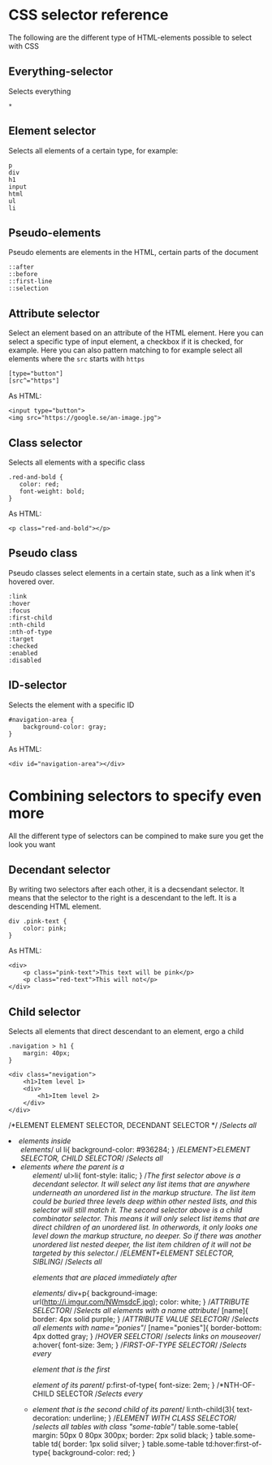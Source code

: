 CSS selector reference
======================

The following are the different type of HTML-elements possible to select with CSS

Everything-selector
------------------
Selects everything

    *

Element selector
--------------
Selects all elements of a certain type, for example:
    
    p
    div
    h1
    input
    html
    ul
    li

Pseudo-elements
---------------
Pseudo elements are elements in the HTML, certain parts of the document

    ::after
    ::before
    ::first-line
    ::selection

Attribute selector
------------------
Select an element based on an attribute of the HTML element. Here you can select a specific type of input element, a checkbox if it is checked, for example. Here you can also pattern matching to for example select all elements where the ```src``` starts with ```https```

    [type="button"]
    [src^="https"]

As HTML:

    <input type="button">
    <img src="https://google.se/an-image.jpg">

Class selector
--------------
Selects all elements with a specific class

    .red-and-bold {
       color: red;
       font-weight: bold;
    }

As HTML:

    <p class="red-and-bold"></p>

Pseudo class
------------
Pseudo classes select elements in a certain state, such as a link when it's hovered over.

    :link
    :hover
    :focus
    :first-child
    :nth-child
    :nth-of-type
    :target
    :checked
    :enabled
    :disabled

ID-selector
----------
Selects the element with a specific ID

    #navigation-area {
        background-color: gray;
    }

As HTML:

    <div id="navigation-area"></div>


Combining selectors to specify even more
========================================

All the different type of selectors can be compined to make sure you get the look you want

Decendant selector
-----------------
By writing two selectors after each other, it is a decsendant selector. It means that the selector to the right is a descendant to the left. It is a descending HTML element.

    div .pink-text {
    	color: pink;
    }

As HTML:

    <div>
    	<p class="pink-text">This text will be pink</p>
    	<p class="red-text">This will not</p>
    </div>

Child selector
--------------
Selects all elements that direct descendant to an element, ergo a child

    .navigation > h1 {
    	margin: 40px;
    }

    <div class="nevigation">
    	<h1>Item level 1>
    	<div>
    		<h1>Item level 2>
    	</div>
    </div>

/*ELEMENT ELEMENT SELECTOR, DECENDANT SELECTOR */
/*Selects all <li> elements inside <ul> elements*/
ul li{
background-color: #936284;
}
/*ELEMENT>ELEMENT SELECTOR, CHILD SELECTOR*/
/*Selects all <li> elements where the parent is a <ul> element*/
ul>li{
font-style: italic;
}
/*The first selector above is a decendant selector. It will select any list items that are anywhere underneath an
unordered list in the markup structure. The list item could be buried three levels deep within other nested lists,
and this selector will still match it. The second selector above is a child combinator selector.
This means it will only select list items that are direct children of an unordered list.
In otherwords, it only looks one level down the markup structure, no deeper. So if there was another
unordered list nested deeper, the list item children of it will not be targeted by this selector.*/
/*ELEMENT+ELEMENT SELECTOR, SIBLING*/
/*Selects all <p> elements that are placed immediately after <div> elements*/
div+p{
background-image: url(http://i.imgur.com/NWmsdcF.jpg);
color: white;
}
/*ATTRIBUTE SELECTOR*/
/*Selects all elements with a name attribute*/
[name]{
border: 4px solid purple;
}
/*ATTRIBUTE VALUE SELECTOR*/
/*Selects all elements with name="ponies"*/
[name="ponies"]{
border-bottom: 4px dotted gray;
}
/*HOVER SEELCTOR*/
/*selects links on mouseover*/
a:hover{
font-size: 3em;
}
/*FIRST-OF-TYPE SELECTOR*/
/*Selects every <p> element that is the first <p> element of its parent*/
p:first-of-type{
font-size: 2em;
}
/*NTH-OF-CHILD SELECTOR
/*Selects every <li> element that is the second child of its parent*/
li:nth-child(3){
text-decoration: underline;
}
/*ELEMENT WITH CLASS SELECTOR*/
/*selects all tables with class "some-table"*/
table.some-table{
margin: 50px 0 80px 300px;
border: 2px solid black;
}
table.some-table td{
border: 1px solid silver;
}
table.some-table td:hover:first-of-type{
background-color: red;
}